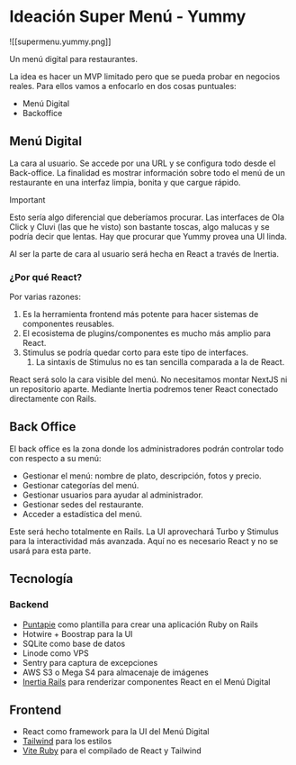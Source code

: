 # Ideación Super Menú - Yummy

![[supermenu.yummy.png]]

Un menú digital para restaurantes.

La idea es hacer un MVP limitado pero que se pueda probar en negocios reales. Para ellos vamos a enfocarlo en dos cosas puntuales:

- Menú Digital
- Backoffice

## Menú Digital

La cara al usuario. Se accede por una URL y se configura todo desde el Back-office. La finalidad es mostrar información sobre todo el menú de un restaurante en una interfaz limpia, bonita y que cargue rápido.

> [!Important]
> Esto sería algo diferencial que deberíamos procurar.
> Las interfaces de Ola Click y Cluvi (las que he visto) son bastante toscas, algo malucas y se podría decir que lentas.
> Hay que procurar que Yummy provea una UI linda.

Al ser la parte de cara al usuario será hecha en React a través de Inertia.

### ¿Por qué React?

Por varias razones:
1. Es la herramienta frontend más potente para hacer sistemas de componentes reusables.
2. El ecosistema de plugins/componentes es mucho más amplio para React.
3. Stimulus se podría quedar corto para este tipo de interfaces.
	1. La sintaxis de Stimulus no es tan sencilla comparada a la de React.

React será solo la cara visible del menú. No necesitamos montar NextJS ni un repositorio aparte. Mediante Inertia podremos tener React conectado directamente con Rails.

## Back Office

El back office es la zona donde los administradores podrán controlar todo con respecto a su menú:

- Gestionar el menú: nombre de plato, descripción, fotos y precio.
- Gestionar categorías del menú.
- Gestionar usuarios para ayudar al administrador.
- Gestionar sedes del restaurante.
- Acceder a estadística del menú.

Este será hecho totalmente en Rails. La UI aprovechará Turbo y Stimulus para la interactividad más avanzada. Aquí no es necesario React y no se usará para esta parte.

## Tecnología

### Backend

- [Puntapie](https://github.com/devaspros/puntapie/) como plantilla para crear una aplicación Ruby on Rails
- Hotwire + Boostrap para la UI
- SQLite como base de datos
- Linode como VPS
- Sentry para captura de excepciones
- AWS S3 o Mega S4 para almacenaje de imágenes
- [Inertia Rails](https://inertia-rails.dev/) para renderizar componentes React en el Menú Digital

## Frontend

- React como framework para la UI del Menú Digital
- [Tailwind](https://tailwindcss.com/docs/installation/framework-guides/ruby-on-rails) para los estilos
- [Vite Ruby](https://vite-ruby.netlify.app/guide/introduction.html) para el compilado de React y Tailwind